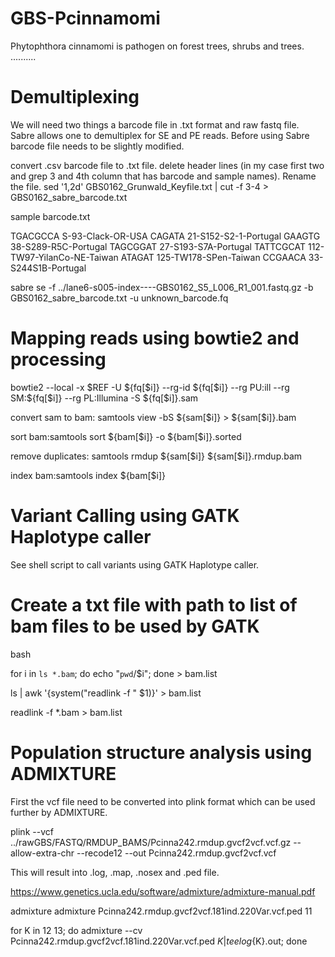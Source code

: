 # GBS-Pcinnamomi

Phytophthora cinnamomi is pathogen on forest trees, shrubs and trees. ..........




# Demultiplexing

We will need two things a barcode file in .txt format and raw fastq file. Sabre allows one to demultiplex for SE and PE reads. Before using Sabre barcode file needs to be slightly modified.

convert .csv barcode file to .txt file.
delete header lines (in my case first two and grep 3 and 4th column that has barcode and sample names). Rename the file.
sed '1,2d' GBS0162_Grunwald_Keyfile.txt | cut -f 3-4 > GBS0162_sabre_barcode.txt

sample barcode.txt

TGACGCCA        S-93-Clack-OR-USA
CAGATA  21-S152-S2-1-Portugal
GAAGTG  38-S289-R5C-Portugal
TAGCGGAT        27-S193-S7A-Portugal
TATTCGCAT       112-TW97-YilanCo-NE-Taiwan
ATAGAT  125-TW178-SPen-Taiwan
CCGAACA 33-S244S1B-Portugal

sabre se -f ../lane6-s005-index----GBS0162_S5_L006_R1_001.fastq.gz -b GBS0162_sabre_barcode.txt -u unknown_barcode.fq


# Mapping reads using bowtie2 and processing

bowtie2 --local -x $REF -U ${fq[$i]} --rg-id ${fq[$i]} --rg PU:ill --rg SM:${fq[$i]} --rg PL:Illumina -S ${fq[$i]}.sam

convert sam to bam: samtools view -bS ${sam[$i]} > ${sam[$i]}.bam

sort bam:samtools sort ${bam[$i]} -o ${bam[$i]}.sorted

remove duplicates: samtools rmdup ${sam[$i]} ${sam[$i]}.rmdup.bam

index bam:samtools index ${bam[$i]}

# Variant Calling using GATK Haplotype caller

See shell script to call variants using GATK Haplotype caller.


# Create a txt file with path to list of bam files to be used by GATK

bash
 
for i in `ls *.bam`; do echo "`pwd`/$i"; done > bam.list

ls | awk '{system("readlink -f " $1)}' > bam.list

readlink -f *.bam > bam.list



# Population structure analysis using ADMIXTURE

First the vcf file need to be converted into plink format which can be used further by ADMIXTURE.

plink 
--vcf ../rawGBS/FASTQ/RMDUP_BAMS/Pcinna242.rmdup.gvcf2vcf.vcf.gz 
--allow-extra-chr 
--recode12 
--out Pcinna242.rmdup.gvcf2vcf.vcf

This will result into .log, .map, .nosex and .ped file.

https://www.genetics.ucla.edu/software/admixture/admixture-manual.pdf

 admixture <inputfile> <K>
 admixture Pcinna242.rmdup.gvcf2vcf.181ind.220Var.vcf.ped 11


for K in 12 13; 
do admixture --cv Pcinna242.rmdup.gvcf2vcf.181ind.220Var.vcf.ped $K | tee log${K}.out; 
done


